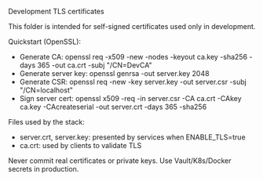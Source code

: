 Development TLS certificates

This folder is intended for self-signed certificates used only in development.

Quickstart (OpenSSL):
- Generate CA: openssl req -x509 -new -nodes -keyout ca.key -sha256 -days 365 -out ca.crt -subj "/CN=DevCA"
- Generate server key: openssl genrsa -out server.key 2048
- Generate CSR: openssl req -new -key server.key -out server.csr -subj "/CN=localhost"
- Sign server cert: openssl x509 -req -in server.csr -CA ca.crt -CAkey ca.key -CAcreateserial -out server.crt -days 365 -sha256

Files used by the stack:
- server.crt, server.key: presented by services when ENABLE_TLS=true
- ca.crt: used by clients to validate TLS

Never commit real certificates or private keys. Use Vault/K8s/Docker secrets in production.

